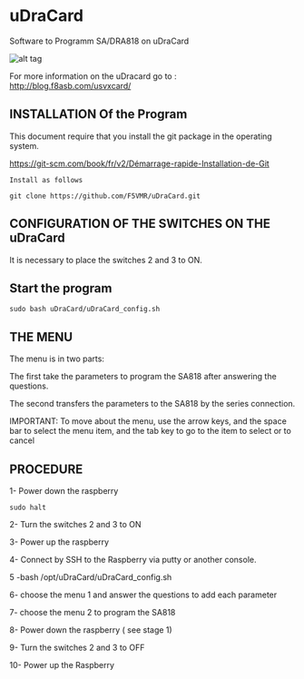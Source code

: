 # uDraCard
Software to Programm SA/DRA818 on uDraCard

![alt tag](https://i2.wp.com/blog.f8asb.com/wp-content/uploads/2020/11/udracardetusvxcard.png?w=500)

For more information on the uDracard go to : <http://blog.f8asb.com/usvxcard/>

## INSTALLATION Of the Program

This document require that you install the git package in the operating system.

<https://git-scm.com/book/fr/v2/Démarrage-rapide-Installation-de-Git>

```
Install as follows

git clone https://github.com/F5VMR/uDraCard.git
```
## CONFIGURATION OF THE SWITCHES ON THE uDraCard
It is necessary to place the switches 2 and 3 to ON.

## Start the program

```
sudo bash uDraCard/uDraCard_config.sh
```

## THE MENU

The menu is in two parts:

The first take the parameters to program the SA818 after answering the questions.

The second transfers the parameters to the SA818 by the series connection.


IMPORTANT: To move about the menu, use the arrow keys, and the space bar to select the menu item, and the tab key to go to the item to select or to cancel

## PROCEDURE
1- Power down the raspberry
```
sudo halt
```
2- Turn the switches 2 and 3 to ON

3- Power up the raspberry

4- Connect by SSH to the Raspberry via putty or another console.

5 -bash /opt/uDraCard/uDraCard_config.sh

6- choose the menu 1 and answer the questions to add each parameter

7- choose the menu 2 to program the SA818

8- Power down the raspberry ( see stage 1)

9- Turn the switches 2 and 3 to OFF

10- Power up the Raspberry

